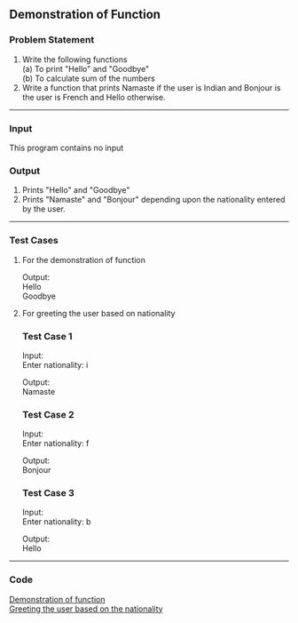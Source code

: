 ## Demonstration of Function

### Problem Statement
1. Write the following functions <br>
    (a) To print "Hello" and "Goodbye" <br>
    (b) To calculate sum of the numbers
2. Write a function that prints Namaste if the user is Indian and Bonjour is the user is French and Hello otherwise.

---

### Input
This program contains no input

### Output
1. Prints "Hello" and "Goodbye"
2. Prints "Namaste" and "Bonjour" depending upon the nationality entered by the user.

---

### Test Cases

1. For the demonstration of function

    Output: <br>
    Hello <br>
    Goodbye <br>

2. For greeting the user based on nationality

    ### Test Case 1
    Input: <br>
    Enter nationality: i <br>

    Output: <br>
    Namaste <br>

    ### Test Case 2
    Input: <br>
    Enter nationality: f <br>

    Output: <br>
    Bonjour <br>

    ### Test Case 3
    Input: <br>
    Enter nationality: b <br>

    Output: <br>
    Hello

---

### Code

[Demonstration of function](function_demonstration.c) <br>
[Greeting the user based on the nationality](README.md) <br>